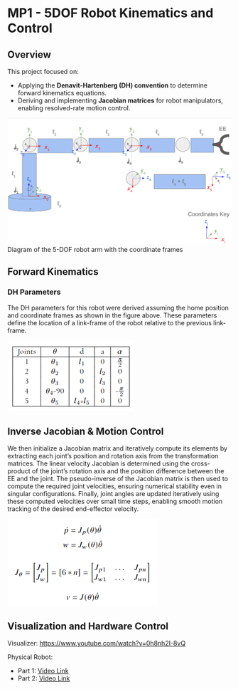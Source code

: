 # MP1 - 5DOF Robot Kinematics and Control

## Overview
This project focused on:
- Applying the **Denavit-Hartenberg (DH) convention** to determine forward kinematics equations.
- Deriving and implementing **Jacobian matrices** for robot manipulators, enabling resolved-rate motion control.


<img src = "media/robot_diagram.png">
Diagram of the 5-DOF robot arm with the coordinate frames

## Forward Kinematics

### DH Parameters
The DH parameters for this robot were derived assuming the home position and coordinate frames as shown in the figure above. These parameters define the location of a link-frame of the robot relative to the previous link-frame.

<img src = "media/DH Table.png">


## Inverse Jacobian & Motion Control
We then initialize a Jacobian matrix and iteratively compute its elements by extracting each joint’s position and rotation axis from the transformation matrices. The linear velocity Jacobian is determined using the cross-product of the joint’s rotation axis and the position difference between the EE and the joint. The pseudo-inverse of the Jacobian matrix is then used to compute the required joint velocities, ensuring numerical stability even in singular configurations. Finally, joint angles are updated iteratively using these computed velocities over small time steps, enabling smooth motion tracking of the desired end-effector velocity.

<img src = "media/inverse_jacobian.png">

## Visualization and Hardware Control

Visualizer: https://www.youtube.com/watch?v=0h8nh2I-8vQ

Physical Robot: 
- Part 1: [Video Link](https://drive.google.com/file/d/1TvL4BzMpvhX_pkL2bfbgio_u2IYsQSbX/view?usp=drive_link)
- Part 2: [Video Link](https://drive.google.com/file/d/1BrRJkHzDXgy8Xag4MnWLZKQ6sB9ykE6d/view?usp=sharing)
